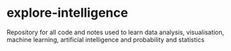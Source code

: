 # explore-intelligence
Repository for all code and notes used to learn data analysis, visualisation, machine learning, artificial intelligence and probability and statistics
